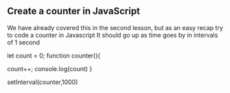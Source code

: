 ## Create a counter in JavaScript

We have already covered this in the second lesson, but as an easy recap try to code a counter in Javascript
It should go up as time goes by in intervals of 1 second

let count = 0;
function counter(){
  
  count++;
  console.log(count)
}

setInterval(counter,1000)